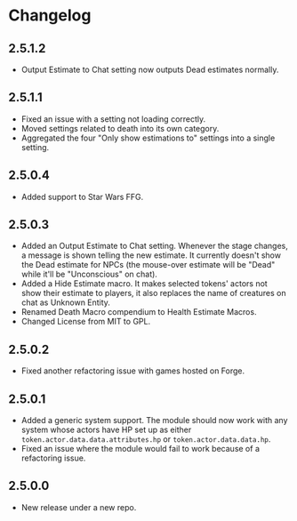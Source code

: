 # Changelog
## 2.5.1.2
- Output Estimate to Chat setting now outputs Dead estimates normally.

## 2.5.1.1
- Fixed an issue with a setting not loading correctly.
- Moved settings related to death into its own category.
- Aggregated the four "Only show estimations to" settings into a single setting.

## 2.5.0.4
- Added support to Star Wars FFG.

## 2.5.0.3
- Added an Output Estimate to Chat setting. Whenever the stage changes, a message is shown telling the new estimate. It currently doesn't show the Dead estimate for NPCs (the mouse-over estimate will be "Dead" while it'll be "Unconscious" on chat).
- Added a Hide Estimate macro. It makes selected tokens' actors not show their estimate to players, it also replaces the name of creatures on chat as Unknown Entity.
- Renamed Death Macro compendium to Health Estimate Macros.
- Changed License from MIT to GPL.

## 2.5.0.2
- Fixed another refactoring issue with games hosted on Forge.

## 2.5.0.1
- Added a generic system support. The module should now work with any system whose actors have HP set up as either `token.actor.data.data.attributes.hp` or `token.actor.data.data.hp`.
- Fixed an issue where the module would fail to work because of a refactoring issue.

## 2.5.0.0
- New release under a new repo.
